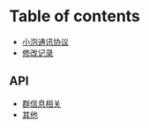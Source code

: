 # Table of contents

* [小泡通讯协议](README.md)
* [修改记录](changes.md)

## API

* [群信息相关](api/rooms.md)
* [其他](api/other.md)

